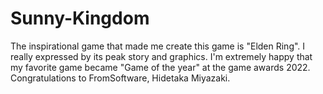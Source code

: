 # Sunny-Kingdom

The inspirational game that made me create this game is "Elden Ring". I really expressed by its peak story and graphics. 
I'm extremely happy that my favorite game became "Game of the year" at the game awards 2022.
Congratulations to FromSoftware, Hidetaka Miyazaki. 
